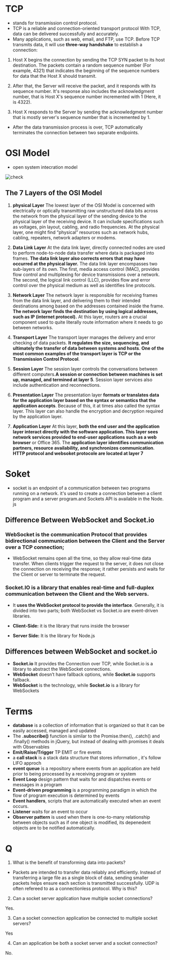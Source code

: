 # TCP
* stands for transmission control protocol.
* TCP is a reliable and connection-oriented transport protocol
  With TCP, data can be delivered successfully and accurately. 
* Many applications, such as web,  email, and FTP, use TCP. Before TCP transmits data, it will use **three-way handshake** to establish a connection:

1. Host X begins the connection by sending the TCP SYN packet to its host destination. The packets contain a random sequence number (For example, 4321) that indicates the beginning of the sequence numbers for data that the Host X should transmit.

2. After that, the Server will receive the packet, and it responds with its sequence number. It's response also includes the acknowledgment number, that is Host X's sequence number incremented with 1 (Here, it is 4322).

3. Host X responds to the Server by sending the acknowledgment number that is mostly server's sequence number that is incremented by 1.

* After the data transmission process is over, TCP automatically terminates the connection between two separate endpoints.


# OSI Model
* open system intecration model 

![check](https://media.geeksforgeeks.org/wp-content/uploads/computer-network-osi-model-layers.png)

## The 7 Layers of the OSI Model
1. **physical Layer**
The lowest layer of the OSI Model is concerned with electrically or optically transmitting raw unstructured data bits across the network from the physical layer of the sending device to the physical layer of the receiving device. It can include specifications such as voltages, pin layout, cabling, and radio frequencies. At the physical layer, one might find “physical” resources such as network hubs, cabling, repeaters, network adapters or modems.

2. **Data Link Layer**
At the data link layer, directly connected nodes are used to perform node-to-node data transfer where data is packaged into frames. **The data link layer also corrects errors that may have occurred at the physical layer.**
The data link layer encompasses two sub-layers of its own. The first, media access control (MAC), provides flow control and multiplexing for device transmissions over a network. The second, the logical link control (LLC), provides flow and error control over the physical medium as well as identifies line protocols.


3. **Network Layer**
The network layer is responsible for receiving frames from the data link layer, and delivering them to their intended destinations among based on the addresses contained inside the frame. **The network layer finds the destination by using logical addresses, such as IP (internet protocol).** At this layer, routers are a crucial component used to quite literally route information where it needs to go between networks.

4. **Transport Layer**
The transport layer manages the delivery and error checking of data packets. **It regulates the size, sequencing, and ultimately the transfer of data between systems and hosts**. **One of the most common examples of the transport layer is TCP or the Transmission Control Protocol**.

5. **Session Layer**
The session layer controls the conversations between different computers.**A session or connection between machines is set up, managed, and termined at layer 5**. Session layer services also include authentication and reconnections.

6. **Presentation Layer**
The presentation layer **formats or translates data for the application layer based on the syntax or semantics that the application accepts**. Because of this, it at times also called the syntax layer. This layer can also handle the encryption and decryption required by the application layer.

7. **Application Layer**
At this layer, **both the end user and the application layer interact directly with the software application. This layer sees network services provided to end-user applications such as a web browser** or Office 365. The **application layer identifies communication partners, resource availability, and synchronizes communication**.
**HTTP protocol and websoket protocole are located at layer 7**

# Soket
*  socket is an endpoint of a communication between two programs running on a network. it's used to create a connection between a client program and a server program.and  Sockets API is available in the Node. js 


## Difference Between WebSocket and Socket.io
### **WebSocket** is the communication Protocol that provides bidirectional communication between the Client and the Server over a TCP connection;
- WebSocket remains open all the time, so they allow real-time data transfer. When clients trigger the request to the server, it does not close the connection on receiving the response; it rather persists and waits for the Client or server to terminate the request.

### Socket.IO is a library that enables real-time and full-duplex communication between the Client and the Web servers. 
* It **uses the WebSocket protocol to provide the interface**. Generally, it is divided into two parts; both WebSocket vs Socket.io are event-driven libraries.

* **Client-Side:** it is the library that runs inside the browser
* **Server Side:** It is the library for Node.js






## Differences between WebSocket and socket.io
* **Socket.io** It provides the Connection over TCP, while Socket.io is a library to abstract the WebSocket connections.
* **WebSocket** doesn’t have fallback options, while **Socket.io** supports fallback.
* **WebSocket** is the technology, while **Socket.io** is a library for WebSockets


# Terms 
*  **database** is a collection of information that is organized so that it can be easily accessed, managed and updated
* The **.subscribe()** function is similar to the Promise.then(), .catch() and .finally() methods in jQuery, but instead of dealing with promises it deals with Observables
* **Emit/Raise/Trigger** TP EMIT or fire events
* a **call stack** is a stack data structure that stores information , it's follow LIFO approch 
* **event queue** is a repository where events from an application are held prior to being processed by a receiving program or system
* **Event Loop**  design pattern that waits for and dispatches events or messages in a program
* **Event-driven programming** is a programming paradigm in which the flow of program execution is determined by events 
* **Event handlers**, scripts that are automatically executed when an event occurs.
* **Listener** waits for an event to occur
* **Observer pattern** is used when there is one-to-many relationship between objects such as if one object is modified, its depenedent objects are to be notified automatically.

# Q
1. What is the benefit of transforming data into packets?

- Packets are intended to transfer data reliably and efficiently. Instead of transferring a large file as a single block of data, sending smaller packets helps ensure each section is transmitted successfully.
UDP is often refereed to as a connectionless protocol. Why is this?


2. Can a socket server application have multiple socket connections?

Yes.

3. Can a socket connection application be connected to multiple socket servers?

Yes

4. Can an application be both a socket server and a socket connection?

No.